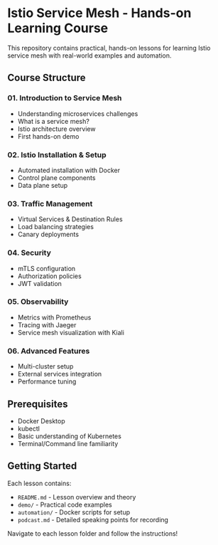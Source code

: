 # Istio Service Mesh - Hands-on Learning Course

This repository contains practical, hands-on lessons for learning Istio service mesh with real-world examples and automation.

## Course Structure

### 01. Introduction to Service Mesh
- Understanding microservices challenges
- What is a service mesh?
- Istio architecture overview
- First hands-on demo

### 02. Istio Installation & Setup
- Automated installation with Docker
- Control plane components
- Data plane setup

### 03. Traffic Management
- Virtual Services & Destination Rules
- Load balancing strategies
- Canary deployments

### 04. Security
- mTLS configuration
- Authorization policies
- JWT validation

### 05. Observability
- Metrics with Prometheus
- Tracing with Jaeger
- Service mesh visualization with Kiali

### 06. Advanced Features
- Multi-cluster setup
- External services integration
- Performance tuning

## Prerequisites

- Docker Desktop
- kubectl
- Basic understanding of Kubernetes
- Terminal/Command line familiarity

## Getting Started

Each lesson contains:
- `README.md` - Lesson overview and theory
- `demo/` - Practical code examples
- `automation/` - Docker scripts for setup
- `podcast.md` - Detailed speaking points for recording

Navigate to each lesson folder and follow the instructions!